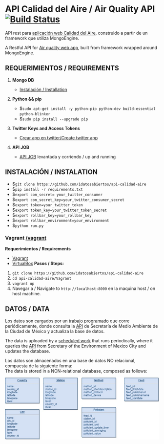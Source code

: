 # API Calidad del Aire / Air Quality API [![Build Status](https://travis-ci.org/idatosabiertos/api-calidad-aire.svg?branch=develop)](https://travis-ci.org/idatosabiertos/api-calidad-aire)

API rest para [aplicación web Calidad del Aire](https://github.com/idatosabiertos/calidad-del-aire-webapp), construido a partir de un framework que utiliza MongoEngine.  

A Restful API for [Air quality web app](https://github.com/idatosabiertos/calidad-del-aire-webapp), built from framework wrapped around MongoEngine.

## REQUERIMIENTOS / REQUIREMENTS
1. **Mongo DB**	 
	 - [Instalación / Installation](https://www.digitalocean.com/community/tutorials/how-to-install-and-secure-mongodb-on-ubuntu-16-04) 
2. **Python && pip**
	 - $`sudo apt-get install -y python-pip python-dev build-essential python-blinker`
	 - $`sudo pip install --upgrade pip`	 

3. **Twitter Keys and Access Tokens**
	 - [Crear app en twitter/Create twitter app](https://apps.twitter.com)
4. **API JOB**
	- [API JOB](https://github.com/idatosabiertos/calidad-aire-cdmx-latam) levantada y corriendo / up and running

## INSTALACIÓN / INSTALATION
- $`git clone https://github.com/idatosabiertos/api-calidad-aire`
- $`pip install -r requirements.txt`
- $`export con_secret= your_twitter_consumer`
- $`export con_secret_key=your_twitter_consumer_secret`
- $`export token=your_twitter_token`
- $`export token_key=your_twitter_token_secret`
- $`export rollbar_key=your_rollbar_key`
- $`export rollbar_environment=your_environment`
- $`python run.py`

### Vagrant  [/vagrant](https://github.com/idatosabiertos/api-calidad-aire/tree/master/Vagrant)
**Requerimientos / Requirements**
 - [Vagrant](https://www.vagrantup.com/downloads.html)
 - [VirtualBox](https://www.virtualbox.org/wiki/Downloads)
**Pasos / Steps:**
1. `git clone https://github.com/idatosabiertos/api-calidad-aire`
2. `cd api-calidad-aire/Vagrant`
3. `vagrant up` 
4. Navegar a / Navigate to `http://localhost:8000` en la maquina host / on host machine.


## DATOS / DATA
Los datos son cargados por un [trabajo programado](https://github.com/idatosabiertos/calidad-aire-cdmx-latam) que corre periódicamente, donde consulta la [API](http://148.243.232.113/calidadaire/xml/simat.json) de Secretaría de Medio Ambiente de la Ciudad de México y actualiza la base de datos.

The data is uploaded by a [scheduled work](https://github.com/adatosabiertos/calidad-aire-cdmx-latam) that runs periodically, where it queries the [API](http://148.243.232.113/calidadaire/xml/simat.json) from Secretary of the Environment of Mexico City and updates the database.

Los datos son almacenados en una base de datos NO relacional, compuesta de la siguiente forma:  
The data is stored in a NON-relational database, composed as follows:

![alt text](https://github.com/idatosabiertos/api-calidad-aire/blob/develop/documentation/database.jpg "database")